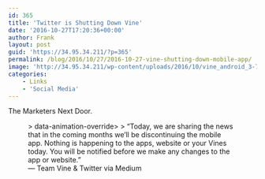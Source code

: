```yaml
---
id: 365
title: 'Twitter is Shutting Down Vine'
date: '2016-10-27T17:20:36+00:00'
author: Frank
layout: post
guid: 'https://34.95.34.211/?p=365'
permalink: /blog/2016/10/27/2016-10-27-vine-shutting-down-mobile-app/
image: 'http://34.95.34.211/wp-content/uploads/2016/10/vine_android_3-786x3055B15D.jpg'
categories:
    - Links
    - 'Social Media'
---
```


<div class="
          image-block-outer-wrapper
          layout-caption-hidden
          design-layout-inline
          
          
          
        " data-test="image-block-inline-outer-wrapper"><figure class="
              sqs-block-image-figure
              intrinsic
            " style="max-width:786px;"><div class="image-block-wrapper" data-animation-override="" data-animation-role="image"><div class="sqs-image-shape-container-element
              
          
        
              has-aspect-ratio
            " style="
                position: relative;
                
                  padding-bottom:38.804073333740234%;
                
                overflow: hidden;
              "><noscript>![](https://images.squarespace-cdn.com/content/v1/5070e334e4b00907bc18faef/1477588669657-X0GW1S95CEQGCA837KUV/image-asset.jpeg)</noscript>![](https://images.squarespace-cdn.com/content/v1/5070e334e4b00907bc18faef/1477588669657-X0GW1S95CEQGCA837KUV/image-asset.jpeg)</div></div></figure></div>This is a huge shift. And potentially a sign of re-shuffled priorities at Twitter. Earlier this week, despite a positive earnings report, they also announced a layoff of 9% of their staff. Their rumored struggle to sell company is most definitely a motivating factor here. Maybe they’ll be investing more in live video via Periscope and their partnerships with organizations like the NFL? We’ll see soon.

Expect to hear more about this on an upcoming episode of [The Marketers Next Door](http://marketersnextdoor.com).

<figure>> data-animation-override&gt;  
> <span>“</span>Today, we are sharing the news that in the coming months we’ll be discontinuing the mobile app. Nothing is happening to the apps, website or your Vines today. You will be notified before we make any changes to the app or website.<span>”</span>

<figcaption class="source">— Team Vine &amp; Twitter via Medium</figcaption></figure>
